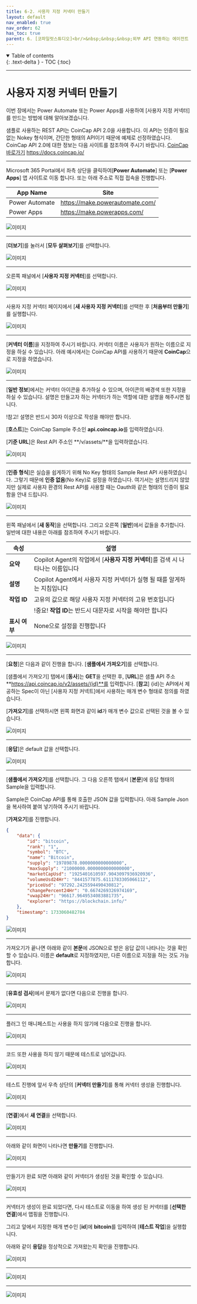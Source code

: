 ```yaml
---
title: 6-2. 사용자 지정 커넥터 만들기
layout: default
nav_enabled: true
nav_order: 62
has_toc: true
parent: 6. [코파일럿스튜디오]<br/>&nbsp;&nbsp;&nbsp;외부 API 연동하는 에이전트
---
```


<details open markdown="block">
  <summary>
    Table of contents
  </summary>
  {: .text-delta }
- TOC
{:toc}
</details>

---

# 사용자 지정 커넥터 만들기

이번 장에서는 Power Automate 또는 Power Apps를 사용하여 [사용자 지정 커넥터]를 만드는 방법에 대해 알아보겠습니다.

샘플로 사용하는 REST API는 CoinCap API 2.0을 사용합니다. 이 API는 인증이 필요 없는 Nokey 형식이며, 간단한 형태의 API이기 때문에 예제로 선정하였습니다.
CoinCap API 2.0에 대한 정보는 다음 사이트를 참조하여 주시기 바랍니다.
[CoinCap 바로가기](https://docs.coincap.io/ "CoinCap API 바로가기") https://docs.coincap.io/

---

Microsoft 365 Portal에서 좌측 상단을 클릭하여[**Power Automate**] 또는 [**Power Apps**] 앱 사이트로 이동 합니다. 또는 아래 주소로 직접 접속을 진행합니다.

|App Name|Site|
|---|---|
|Power Automate| https://make.powerautomate.com/|
|Power Apps| https://make.powerapps.com/|


![이미지](../assets/60/62_00.png)

---

[**더보기**]를 눌러서 [**모두 살펴보기**]를 선택합니다.

![이미지](../assets/60/62_01.png)

---

오른쪽 패널에서 [**사용자 지정 커넥터**]를 선택합니다.

![이미지](../assets/60/62_02.png)

---

사용자 지정 커넥터 페이지에서 [**새 사용자 지정 커넥터**]를 선택한 후 [**처음부터 만들기**]를 실행합니다.

![이미지](../assets/60/62_03.png)

---

[**커넥터 이름**]을 지정하여 주시기 바랍니다. 커넥터 이름은 사용자가 원하는 이름으로 지정을 하실 수 있습니다. 아래 예시에서는 CoinCap API를 사용하기 때문에 **CoinCap**으로 지정을 하였습니다.

![이미지](../assets/60/62_04.png)

---

[**일반 정보**]에서는 커넥터 아이콘을 추가하실 수 있으며, 아이콘의 배경색 또한 지정을 하실 수 있습니다. 설명은 만들고자 하는 커넥터가 하는 역할에 대한 설명을 해주시면 됩니다.

!참고! 설명은 반드시 30자 이상으로 작성을 해야만 합니다.

[**호스트**]는 CoinCap Sample 주소인 **api.coincap.io**를 입력하였습니다.

[**기준 URL**]은 Rest API 주소인 **/v/assets/**을 입력하였습니다. 

![이미지](../assets/60/62_05.png)

---

[**인증 형식**]은 실습을 쉽게하기 위해 No Key 형태의 Sample Rest API 사용하였습니다. 그렇기 때문에 **인증 없음**(No Key)로 설정을 하였습니다. 
여기서는 설명드리지 않았지만 실제로 사용자 환경의 Rest API를 사용할 때는 Oauth와 같은 형태의 인증이 필요함을 안내 드립니다.

![이미지](../assets/60/62_06.png)

---

왼쪽 패널에서 [**새 동작**]을 선택합니다. 그리고 오른쪽 [**일반**]에서 값들을 추가합니다. 일반에 대한 내용은 아래를 참조하여 주시기 바랍니다.

|속성|설명|
|---|---|
|**요약**| Copilot Agent의 작업에서 [**사용자 지정 커넥터**]를 검색 시 나타나는 이름입니다|
|**설명**| Copilot Agent에서 사용자 지정 커넥터가 실행 될 때를 알게하는 지침입니다|
|**작업 ID**| 고유의 값으로 해당 사용자 지정 커넥터의 고유 번호입니다|
||!중요! **작업 ID**는 반드시 대문자로 시작을 해야만 합니다|
|**표시 여부**| None으로 설정을 진행합니다|

![이미지](../assets/60/62_07.png)

---

[**요청**]은 다음과 같이 진행을 합니다. [**샘플에서 가져오기**]를 선택합니다.

[샘플에서 가져오기] 탭에서 [**동사**]는 **GET**을 선택한 후, [**URL**]은 샘플 API 주소 **https://api.coincap.io/v2/assets/{id}**를 입력합니다.
[**참고**] {id}는 API에서 제공하는 Spec이 아닌 [사용자 지정 커넥트]에서 사용하는 매개 변수 형태로 정의를 하였습니다.

[**가져오기**]를 선택하시면 왼쪽 화면과 같이 **id**가 매개 변수 값으로 선택된 것을 볼 수 있습니다.

![이미지](../assets/60/62_09.png)

---

[**응답**]은 default 값을 선택합니다.

![이미지](../assets/60/62_10.png)

---

[**샘플에서 가져오기**]를 선택합니다. 그 다음 오른쯕 탭에서 [**본문**]에 응답 형태의 Sample을 입력합니다.

Sample은 CoinCap API를 통해 호출한 JSON 값을 입력합니다. 아래 Sample Json을 복사하여 붙여 넣기하여 주시기 바랍니다.

[**가져오기**]를 진행합니다.

``` json
{
    "data": {
        "id": "bitcoin",
        "rank": "1",
        "symbol": "BTC",
        "name": "Bitcoin",
        "supply": "19789878.0000000000000000",
        "maxSupply": "21000000.0000000000000000",
        "marketCapUsd": "1925401610597.9043097936920936",
        "volumeUsd24Hr": "8441577875.6111783305066112",
        "priceUsd": "97292.2425594490430812",
        "changePercent24Hr": "0.6674269326974169",
        "vwap24Hr": "96617.9649534083881735",
        "explorer": "https://blockchain.info/"
    },
    "timestamp": 1733060482784
}
```

![이미지](../assets/60/62_12.png)

---

가져오기가 끝나면 아래와 같이 **본문**에 JSON으로 받은 응답 값이 나타나는 것을 확인할 수 있습니다. 이름은 **default**로 지정하였지만, 다른 이름으로 지정을 하는 것도 가능합니다.

![이미지](../assets/60/62_13.png)

---

[**유효성 검사**]에서 문제가 없다면 다음으로 진행을 합니다.

![이미지](../assets/60/62_14.png)

---

플러그 인 매니페스트는 사용을 하지 않기에 다음으로 진행을 합니다.

![이미지](../assets/60/62_15.png)

---

코드 또한 사용을 하지 않기 때문에 테스트로 넘어갑니다.

![이미지](../assets/60/62_16.png)

---

테스트 진행에 앞서 우측 상단의 [**커넥터 만들기**]를 통해 커넥터 생성을 진행합니다.

![이미지](../assets/60/62_17.png)

---

[**연결**]에서 **새 연결**을 선택합니다.

![이미지](../assets/60/62_18.png)

---

아래와 같이 화면이 나타나면 **만들기**를 진행합니다.

![이미지](../assets/60/62_19.png)

---

만들기가 완료 되면 아래와 같이 커넥터가 생성된 것을 확인할 수 있습니다.

![이미지](../assets/60/62_20.png)

---

커넥터가 생성이 완료 되었다면, 다시 테스트로 이동을 하여 생성 된 커넥터를 [**선택한 연결**]에서 맵핑을 진행합니다. 

그리고 앞에서 지정한 매개 변수인 [**id**]에 **bitcoin**를 입력하여 [**테스트 작업**]을 실행합니다.

아래와 같이 **응답**을 정상적으로 가져왔는지 확인을 진행합니다.

![이미지](../assets/60/62_21.png)

---

![이미지](../assets/60/62_22.png)

---

![이미지](../assets/60/62_23.png)